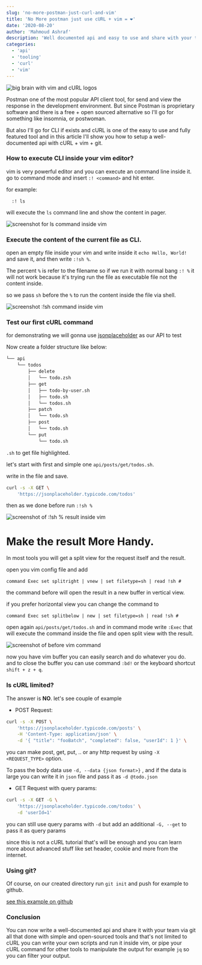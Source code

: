 ```yaml
---
slug: 'no-more-postman-just-curl-and-vim'
title: 'No More postman just use cURL + vim = ❤'
date: '2020-08-20'
author: 'Mahmoud Ashraf'
description: 'Well documented api and easy to use and share with your team with simple tools cURL + vim + git (optional)'
categories:
  - 'api'
  - 'tooling'
  - 'curl'
  - 'vim'
---
```


<img 
  src="./bg.jpg" 
  sizes='(min-width: 1024px) 1024px, 100vw'
  srcSet="./bg.jpg?size=320 320w, ./bg.jpg?size=640 640w, 
    ./bg.jpg?size=960 960w, ./bg.jpg?size=1200 1200w, ./bg.jpg?size=1800 1800w, ./bg.jpg?size=2400 2400w"  
  alt="big brain with vim and cURL logos">

Postman one of the most popular API client tool, for send and view the response
in the development environment. But since Postman is proprietary software and 
there is a free + open sourced alternative so I'll go for something 
like insomnia, or postwoman. 

But also I'll go for CLI if exists and cURL is one of 
the easy to use and fully featured tool and in this article I'll show you how
to setup a well-documented api with cURL + vim + git.

### How to execute CLI inside your vim editor? 

vim is very powerful editor and you can execute an command line
inside it. go to command mode and insert `:! <command>` and hit enter.

for example: 

```vim
  :! ls
```

will execute the `ls` command line and show the content 
in pager.

<img 
  src="./screen.jpg" 
  sizes='(min-width: 1024px) 1024px, 100vw'
  srcSet="./screen.jpg?size=320 320w, ./screen.jpg?size=640 640w, 
    ./screen.jpg?size=960 960w, ./screen.jpg?size=1200 1200w, ./screen.jpg?size=1800 1800w, ./screen.jpg?size=2400 2400w"  
  loading="lazy" alt="screenshot for ls command inside vim">


### Execute the content of the current file as CLI.

open an empty file inside your vim and write inside it `echo Hello, World!` and save it,
and then write `:!sh %`. 

The percent `%` is refer to the filename so if we run it with normal bang `:! %` 
it will not work because it's trying run the file as executable file not the content inside. 

so we pass `sh` before the `%` to run the content inside the file via shell.

<img 
  src="./screen1.jpg" 
  sizes='(min-width: 1024px) 1024px, 100vw'
  srcSet="./screen1.jpg?size=320 320w, ./screen1.jpg?size=640 640w, 
    ./screen1.jpg?size=960 960w, ./screen1.jpg?size=1200 1200w, ./screen1.jpg?size=1800 1800w, ./screen1.jpg?size=2400 2400w"  
  loading="lazy" alt="screenshot :!sh command inside vim">

### Test our first cURL command

for demonstrating we will gonna use [jsonplaceholder](https://jsonplaceholder.typicode.com/) as our API to test

Now create a folder structure like below:

```sh
└── api
    └── todos
        ├── delete
        │   └── todo.zsh
        ├── get
        │   ├── todo-by-user.sh
        │   ├── todo.sh
        │   └── todos.sh
        ├── patch
        │   └── todo.sh
        ├── post
        │   └── todo.sh
        └── put
            └── todo.sh
```

`.sh`  to get file highlighted.

let's start with first and simple one `api/posts/get/todos.sh`.

write in the file  and save.

```sh
curl -s -X GET \
	'https://jsonplaceholder.typicode.com/todos'
```
then as we done before run `:!sh %`

<img 
  src="./screen2.jpg" 
  sizes='(min-width: 1024px) 1024px, 100vw'
  srcSet="./screen2.jpg?size=320 320w, ./screen2.jpg?size=640 640w, 
    ./screen2.jpg?size=960 960w, ./screen2.jpg?size=1200 1200w, ./screen2.jpg?size=1800 1800w, ./screen2.jpg?size=2400 2400w"  
  loading="lazy"
  alt="screenshot of :!sh % result inside vim">

# Make the result More Handy.

In most tools you will get a split view for the request itself 
and the result.

open you vim config file and add

```vim
command Exec set splitright | vnew | set filetype=sh | read !sh #
```

the command before will open the result in a new buffer in vertical view.

if you prefer horizontal view you can change the command to 

```vim
command Exec set splitbelow | new | set filetype=sh | read !sh #
```

open again `api/posts/get/todos.sh` and  in command mode write `:Exec`
that will execute the command inside the file and open split view with the result.

<img 
  src="./screen3.jpg" 
  sizes='(min-width: 1024px) 1024px, 100vw'
  srcSet="./screen3.jpg?size=320 320w, ./screen3.jpg?size=640 640w, 
    ./screen3.jpg?size=960 960w, ./screen3.jpg?size=1200 1200w, ./screen3.jpg?size=1800 1800w, ./screen3.jpg?size=2400 2400w"  
  loading="lazy"
  alt="screenshot of before vim command">

now you have vim buffer you can easily search and do whatever you do. and to close the buffer you can use
command ``:bd!`` or the keyboard shortcut `shift + z + q`.


### Is cURL limited?

The answer is **NO**.
let's see couple of example

- POST Request:

```sh
curl -s -X POST \
	'https://jsonplaceholder.typicode.com/posts' \
	-H 'Content-Type: application/json' \
	-d '{ "title": "fooBatch", "completed": false, "userId": 1 }' \
```
 you can make post, get, put, .. or any http request by using `-X <REQUEST_TYPE>` option.

 To pass the body data use `-d, --data {json format>}` , and if the data is large 
 you can write it in `json` file and pass it as `-d @todo.json`

 - GET Request with query params:

```sh
curl -s -X GET -G \
	'https://jsonplaceholder.typicode.com/todos' \
	-d 'userId=1'
```

you can still use query params with `-d` but add an additional `-G, --get` to pass it as query params

since this is not a cURL tutorial that's will be enough and you 
can learn more about advanced stuff like set header, cookie and more from the internet.

### Using git?

Of course, on our created directory run `git init` and push for example to github.

[see this example on github](https://github.com/22mahmoud/vim-curl-demo)

### Conclusion

You can now write a well-documented api and share it with your team via git
all that done with simple and open-sourced tools and that's not limited to cURL
you can write your own scripts and run it inside vim, or pipe your cURL command for other 
tools to manipulate the output for example `jq` so you can filter your output.
